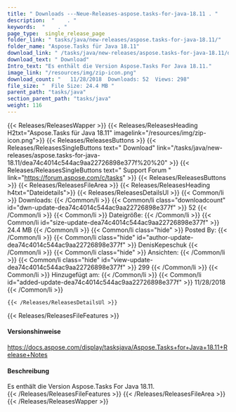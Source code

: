 ```yaml
---
title: " Downloads ---Neue-Releases-aspose.tasks-for-java-18.11 . "
description:  "    . " 
keywords:  "    . " 
page_type:  single_release_page
folder_link: " tasks/java/new-releases/aspose.tasks-for-java-18.11/"
folder_name: "Aspose.Tasks für Java 18.11"
download_link: " /tasks/java/new-releases/aspose.tasks-for-java-18.11/dea74c4014c544ac9aa22726898e377f"
download_text: " Download"
Intro_text: "Es enthält die Version Aspose.Tasks For Java 18.11."
image_link: "/resources/img/zip-icon.png"
download_count: "   11/28/2018  Downloads: 52  Views: 298"
file_size: "  File Size: 24.4 MB "
parent_path: "tasks/java"
section_parent_path: "tasks/java"
weight: 116
---
```


{{< Releases/ReleasesWapper >}}
  {{< Releases/ReleasesHeading H2txt="Aspose.Tasks für Java 18.11" imagelink="/resources/img/zip-icon.png">}}
  {{< Releases/ReleasesButtons >}}
    {{< Releases/ReleasesSingleButtons text=" Download" link="/tasks/java/new-releases/aspose.tasks-for-java-18.11/dea74c4014c544ac9aa22726898e377f%20%20" >}}
    {{< Releases/ReleasesSingleButtons text=" Support Forum " link="https://forum.aspose.com/c/tasks" >}}
  {{< Releases/ReleasesButtons >}}
  {{< Releases/ReleasesFileArea >}}
    {{< Releases/ReleasesHeading h4txt="Dateidetails">}}
    {{< Releases/ReleasesDetailsUl >}}
            {{< Common/li >}} Downloads: {{< /Common/li >}}
      {{< Common/li class="downloadcount" id="dwn-update-dea74c4014c544ac9aa22726898e377f" >}} 52 {{< /Common/li >}}
      {{< Common/li >}} Dateigröße: {{< /Common/li >}}
      {{< Common/li id="size-update-dea74c4014c544ac9aa22726898e377f" >}} 24.4 MB {{< /Common/li >}} 
      {{< Common/li  class="hide" >}} Posted By: {{< /Common/li >}} 
      {{< Common/li class="hide" id="author-update-dea74c4014c544ac9aa22726898e377f" >}} DenisKepeschuk {{< /Common/li >}}
      {{< Common/li class="hide" >}} Ansichten: {{< /Common/li >}}
      {{< Common/li class="hide" id="view-update-dea74c4014c544ac9aa22726898e377f" >}} 299 {{< /Common/li >}}
      {{< Common/li >}} Hinzugefügt am: {{< /Common/li >}}
      {{< Common/li id="added-update-dea74c4014c544ac9aa22726898e377f" >}} 11/28/2018 {{< /Common/li >}} 

    {{< /Releases/ReleasesDetailsUl >}}

  {{< Releases/ReleasesFileFeatures >}}
      <h4>Versionshinweise</h4><div> <a href="https://docs.aspose.com/display/tasksjava/Aspose.Tasks+for+Java+18.11+Release+Notes">https://docs.aspose.com/display/tasksjava/Aspose.Tasks+for+Java+18.11+Release+Notes</a></div><h4> Beschreibung</h4><div class="HTMLDescription"> Es enthält die Version Aspose.Tasks For Java 18.11.</div>
  {{< /Releases/ReleasesFileFeatures >}}
 {{< /Releases/ReleasesFileArea >}}
{{< /Releases/ReleasesWapper >}}



